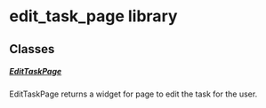 



# edit_task_page library











## Classes

##### [EditTaskPage](../views_after_auth_screens_tasks_edit_task_page/EditTaskPage-class.md)



EditTaskPage returns a widget for page to edit the task for the user.















